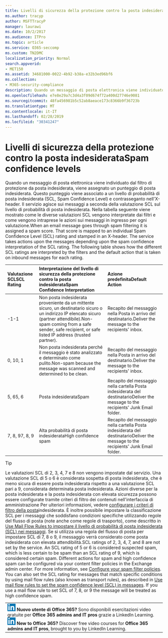 ```yaml
---
title: Livelli di sicurezza della protezione contro la posta indesiderata
ms.author: tracyp
author: MSFTTracyP
manager: laurawi
ms.date: 10/2/2017
ms.audience: ITPro
ms.topic: article
ms.service: O365-seccomp
ms.custom: TN2DMC
localization_priority: Normal
search.appverid:
- MET150
ms.assetid: 34681000-0022-4b92-b38a-e32b3ed96bf6
ms.collection:
- M365-security-compliance
description: Quando un messaggio di posta elettronica viene individuato dal filtro di protezione da posta indesiderata, viene assegnato un punteggio di posta indesiderata. Questo punteggio viene associato a un livello di probabilità di posta indesiderata (SCL, Spam Confidence Level) e contrasseganto nell'X-header. Il servizio agisce sui messaggi a seconda della valutazione SCL sul livello di probabilità di posta indesiderata. Nella tabella seguente viene mostrato come le diverse valutazioni SCL vengono interpretate dai filtri e come vengono intraprese le azioni sui messaggi in ingresso per ogni valutazione.
ms.openlocfilehash: e7e8e29a7c3d4a3f09d674f72a400d27746e9081
ms.sourcegitcommit: 48fa456981b5c52ab8aeace173c8366b9f36723b
ms.translationtype: MT
ms.contentlocale: it-IT
ms.lasthandoff: 02/28/2019
ms.locfileid: "30341247"
---
```

# <a name="spam-confidence-levels"></a><span data-ttu-id="52974-106">Livelli di sicurezza della protezione contro la posta indesiderata</span><span class="sxs-lookup"><span data-stu-id="52974-106">Spam confidence levels</span></span>

<span data-ttu-id="52974-p102">Quando un messaggio di posta elettronica viene individuato dal filtro di protezione da posta indesiderata, viene assegnato un punteggio di posta indesiderata. Questo punteggio viene associato a un livello di probabilità di posta indesiderata (SCL, Spam Confidence Level) e contrasseganto nell'X-header. Il servizio agisce sui messaggi a seconda della valutazione SCL sul livello di probabilità di posta indesiderata. Nella tabella seguente viene mostrato come le diverse valutazioni SCL vengono interpretate dai filtri e come vengono intraprese le azioni sui messaggi in ingresso per ogni valutazione.</span><span class="sxs-lookup"><span data-stu-id="52974-p102">When an email message goes through spam filtering it is assigned a spam score. That score is mapped to an individual Spam Confidence Level (SCL) rating and stamped in an X-header. The service takes actions upon the messages depending upon the spam confidence interpretation of the SCL rating. The following table shows how the different SCL ratings are interpreted by the filters and the default action that is taken on inbound messages for each rating.</span></span>
  
|<span data-ttu-id="52974-111">**Valutazione SCL**</span><span class="sxs-lookup"><span data-stu-id="52974-111">**SCL Rating**</span></span>|<span data-ttu-id="52974-112">**Interpretazione del livello di sicurezza della protezione contro la posta indesiderata**</span><span class="sxs-lookup"><span data-stu-id="52974-112">**Spam Confidence Interpretation**</span></span>|<span data-ttu-id="52974-113">**Azione predefinita**</span><span class="sxs-lookup"><span data-stu-id="52974-113">**Default Action**</span></span>|
|:-----|:-----|:-----|
|<span data-ttu-id="52974-114">-1</span><span class="sxs-lookup"><span data-stu-id="52974-114">-1</span></span>|<span data-ttu-id="52974-115">Non posta indesiderata proveniente da un mittente sicuro, un destinatario sicuro o un indirizzo IP elencato sicuro (partner attendibile).</span><span class="sxs-lookup"><span data-stu-id="52974-115">Non-spam coming from a safe sender, safe recipient, or safe listed IP address (trusted partner).</span></span>|<span data-ttu-id="52974-116">Recapito del messaggio nella Posta in arrivo del destinatario.</span><span class="sxs-lookup"><span data-stu-id="52974-116">Deliver the message to the recipients' inbox.</span></span>|
|<span data-ttu-id="52974-117">0, 1</span><span class="sxs-lookup"><span data-stu-id="52974-117">0, 1</span></span>|<span data-ttu-id="52974-118">Non posta indesiderata perché il messaggio è stato analizzato e determinato come pulito.</span><span class="sxs-lookup"><span data-stu-id="52974-118">Non-spam because the message was scanned and determined to be clean.</span></span>|<span data-ttu-id="52974-119">Recapito del messaggio nella Posta in arrivo del destinatario.</span><span class="sxs-lookup"><span data-stu-id="52974-119">Deliver the message to the recipients' inbox.</span></span>|
|<span data-ttu-id="52974-120">5, 6</span><span class="sxs-lookup"><span data-stu-id="52974-120">5, 6</span></span>|<span data-ttu-id="52974-121">Posta indesiderata</span><span class="sxs-lookup"><span data-stu-id="52974-121">Spam</span></span>|<span data-ttu-id="52974-122">Recapito del messaggio nella cartella Posta indesiderata del destinatario</span><span class="sxs-lookup"><span data-stu-id="52974-122">Deliver the message to the recipients' Junk Email folder.</span></span>|
|<span data-ttu-id="52974-123">7, 8, 9</span><span class="sxs-lookup"><span data-stu-id="52974-123">7, 8, 9</span></span>|<span data-ttu-id="52974-124">Alta probabilità di posta indesiderata</span><span class="sxs-lookup"><span data-stu-id="52974-124">High confidence spam</span></span>|<span data-ttu-id="52974-125">Recapito del messaggio nella cartella Posta indesiderata del destinatario</span><span class="sxs-lookup"><span data-stu-id="52974-125">Deliver the message to the recipients' Junk Email folder.</span></span>|
   
> [!TIP]
> <span data-ttu-id="52974-p103">Le valutazioni SCL di 2, 3, 4, 7 e 8 non vengono impostate dal servizio. Una valutazione SCL di 5 o 6 è considerata sospetta di posta indesiderata, che è meno sicura di essere posta indesiderata rispetto a una valutazione SCL pari a 9, considerata determinata posta indesiderata. Azioni diverse per la posta indesiderata e la posta indesiderata con elevata sicurezza possono essere configurate tramite criteri di filtro dei contenuti nell'interfaccia di amministrazione Per ulteriori informazioni, vedere [configurare i criteri di filtro della posta](configure-your-spam-filter-policies.md)indesiderata. È inoltre possibile impostare la classificazione SCL per i messaggi che soddisfano condizioni specifiche utilizzando regole del flusso di posta (note anche come regole di trasporto), come descritto in [Use Mail Flow Rules to impostare il livello di probabilità di posta indesiderata (SCL) nei messaggi](use-mail-flow-rules-to-set-the-spam-confidence-level-scl-in-messages.md). Se si utilizza una regola del flusso di posta per impostare SCL di 7, 8 o 9, il messaggio verrà considerato come posta indesiderata con elevata attendibilità.</span><span class="sxs-lookup"><span data-stu-id="52974-p103">SCL ratings of 2, 3, 4, 7, and 8 are not set by the service. An SCL rating of 5 or 6 is considered suspected spam, which is less certain to be spam than an SCL rating of 9, which is considered certain spam. Different actions for spam and high confidence spam can be configured via your content filter policies in the Exchange admin center. For more information, see [Configure your spam filter policies](configure-your-spam-filter-policies.md). You can also set the SCL rating for messages that match specific conditions by using mail flow rules (also known as transport rules), as described in [Use mail flow rules to set the spam confidence level (SCL) in messages](use-mail-flow-rules-to-set-the-spam-confidence-level-scl-in-messages.md). If you use a mail flow rule to set SCL of 7, 8, or 9 the message will be treated as high confidence spam.</span></span> 
  
||
|:-----|
|<span data-ttu-id="52974-p104">![Piccola icona per LinkedIn Learning](media/eac8a413-9498-4220-8544-1e37d1aaea13.png) **Nuovo utente di Office 365?**         Sono disponibili esercitazioni video gratuite per **Office 365 admins and IT pros** grazie a LinkedIn Learning.</span><span class="sxs-lookup"><span data-stu-id="52974-p104">![The short icon for LinkedIn Learning](media/eac8a413-9498-4220-8544-1e37d1aaea13.png) **New to Office 365?**         Discover free video courses for **Office 365 admins and IT pros**, brought to you by LinkedIn Learning.</span></span>|
   

